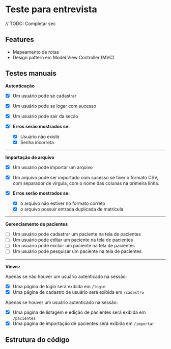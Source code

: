 # Teste para entrevista

// TODO: Completar sec

## Features
- Mapeamento de rotas
- Design pattern em Model View Controller (MVC)

## Testes manuais
**Autenticação**
- [x] Um usuário pode se cadastrar
- [x] Um usuário pode se logar com sucesso
- [x] Um usuário pode sair da seção


- [x] **Erros serão mostrados se:**
  - [x] Usuário não existir
  - [x] Senha incorreta

---

**Importação de arquivo**
- [x] Um usuário pode importar um arquivo 
- [x] Um arquivo pode ser importado com sucesso se tiver o formato CSV, com separador de vírgula, com o nome das colunas na primeira linha.


- [x] **Erros serão mostrados se:**
  - [x] o arquivo não estiver no formato correto
  - [x] o arquivo possuir entrada duplicada de matrícula

---

**Gerenciamento de pacientes**
- [ ] Um usuário pode cadastrar um paciente na tela de pacientes
- [ ] Um usuário pode editar um paciente na tela de pacientes
- [ ] Um usuário pode excluir um paciente na tela de pacientes
- [ ] Um usuário pode pesquisar um paciente na tela de pacientes

---

**Views:**

Apenas se não houver um usuário autenticado na sessão:
- [x] Uma página de login será exibida em `/login`
- [x] Uma página de cadastro de usuário será exibida em `/cadastro`

Apenas se houver um usuário autenticado na sessão:
- [x] Uma página de listagem e edição de pacientes será exibida em `/pacientes`
- [x] Uma página de importação de pacientes será exibida em `/importar`

## Estrutura do código
